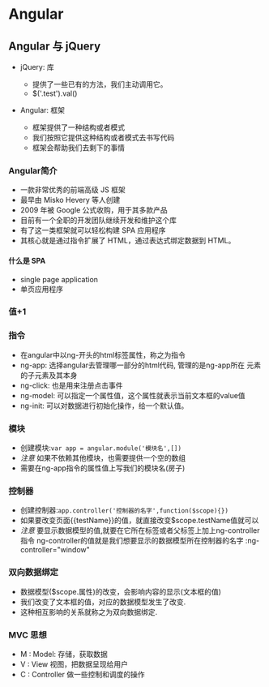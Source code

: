 # Angular

## Angular 与 jQuery
- jQuery: 库
    + 提供了一些已有的方法，我们主动调用它。
    + $('.test').val()

- Angular: 框架
    + 框架提供了一种结构或者模式
    + 我们按照它提供这种结构或者模式去书写代码
    + 框架会帮助我们去剩下的事情

### Angular简介
- 一款非常优秀的前端高级 JS 框架
- 最早由 Misko Hevery 等人创建
- 2009 年被 Google 公式收购，用于其多款产品
- 目前有一个全职的开发团队继续开发和维护这个库
- 有了这一类框架就可以轻松构建 SPA 应用程序
- 其核心就是通过指令扩展了 HTML，通过表达式绑定数据到 HTML。

#### 什么是 SPA
- single page application
- 单页应用程序

### 值+1

### 指令
- 在angular中以ng-开头的html标签属性，称之为指令
- ng-app: 选择angular去管理哪一部分的html代码, 管理的是ng-app所在
   元素的子元素及其本身
- ng-click: 也是用来注册点击事件
- ng-model: 可以指定一个属性值，这个属性就表示当前文本框的value值
- ng-init: 可以对数据进行初始化操作，给一个默认值。

### 模块
- 创建模块:`var app = angular.module('模块名',[])`
- *注意* 如果不依赖其他模块，也需要提供一个空的数组
- 需要在ng-app指令的属性值上写我们的模块名(房子)

### 控制器
- 创建控制器:`app.controller('控制器的名字',function($scope){})`
- 如果要改变页面{{testName}}的值，就直接改变$scope.testName值就可以
- *注意* 要显示数据模型的值,就要在它所在标签或者父标签上加上ng-controller指令
  ng-controller的值就是我们想要显示的数据模型所在控制器的名字
  :ng-controller="window"

### 双向数据绑定
- 数据模型($scope.属性)的改变，会影响内容的显示(文本框的值)
- 我们改变了文本框的值，对应的数据模型发生了改变.
- 这种相互影响的关系就称之为双向数据绑定.

### MVC 思想
- M : Model: 存储，获取数据
- V : View 视图，把数据呈现给用户
- C : Controller 做一些控制和调度的操作
